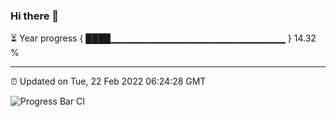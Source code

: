 ### Hi there 👋

⏳ Year progress { ████▁▁▁▁▁▁▁▁▁▁▁▁▁▁▁▁▁▁▁▁▁▁▁▁▁▁ } 14.32 %

---

⏰ Updated on Tue, 22 Feb 2022 06:24:28 GMT

![Progress Bar CI](https://github.com/ZhaoGui/ZhaoGui/workflows/Progress%20Bar%20CI/badge.svg)
